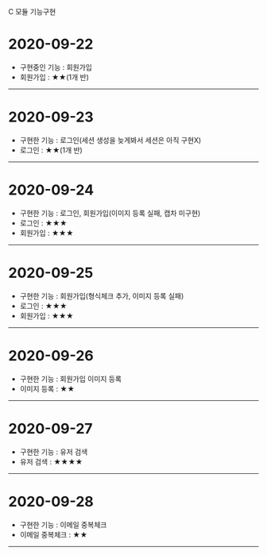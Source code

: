 C 모듈 기능구현

# 2020-09-22
- 구현중인 기능 : 회원가입
- 회원가입 : ★★(1개 반)

<hr/>

# 2020-09-23
- 구현한 기능 : 로그인(세션 생성을 늦게봐서 세션은 아직 구현X)
- 로그인 : ★★(1개 반)

<hr/>

# 2020-09-24
- 구현한 기능 : 로그인, 회원가입(이미지 등록 실패, 캡차 미구현)
- 로그인 : ★★★
- 회원가입 : ★★★

<hr/>

# 2020-09-25
- 구현한 기능 : 회원가입(형식체크 추가, 이미지 등록 실패)
- 로그인 : ★★★
- 회원가입 : ★★★

<hr/>

# 2020-09-26
- 구현한 기능 : 회원가입 이미지 등록
- 이미지 등록 : ★★

<hr/>

# 2020-09-27
- 구현한 기능 : 유저 검색
- 유저 검색 : ★★★★

<hr/>

# 2020-09-28
- 구현한 기능 : 이메일 중복체크
- 이메일 중복체크 : ★★ 

<hr/>